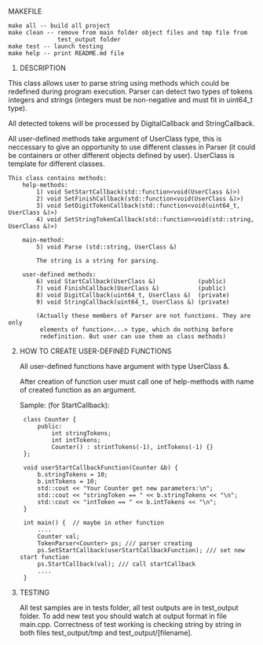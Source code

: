 
  MAKEFILE

    make all -- build all project
    make clean -- remove from main folder object files and tmp file from
                  test_output folder
    make test -- launch testing
    make help -- print README.md file

1. DESCRIPTION

This class allows user to parse string using methods which could be redefined
during program execution. Parser can detect two types of tokens integers and
strings (integers must be non-negative and must fit in uint64_t type).

All detected tokens will be processed by DigitalCallback and StringCallback.

All user-defined methods take argument of UserClass type, this is neccessary to
give an opportunity to use different classes in Parser (it could be containers
or other different objects defined by user). UserClass is template for different
classes.

    This class contains methods:
        help-methods:
            1) void SetStartCallback(std::function<void(UserClass &)>)
            2) void SetFinishCallback(std::function<void(UserClass &)>)
            3) void SetDigitTokenCallback(std::function<void(uint64_t, UserClass &)>)
            4) void SetStringTokenCallback(std::function<void(std::string, UserClass &)>)

        main-method:
            5) void Parse (std::string, UserClass &)

            The string is a string for parsing.

        user-defined methods:
            6) void StartCallback(UserClass &)            (public)
            7) void FinishCallback(UserClass &)           (public)
            8) void DigitCallback(uint64_t, UserClass &)  (private)
            9) void StringCallback(uint64_t, UserClass &) (private)

            (Actually these members of Parser are not functions. They are only
             elements of function<...> type, which do nothing before
             redefinition. But user can use them as class methods)

2. HOW TO CREATE USER-DEFINED FUNCTIONS

    All user-defined functions have argument with type UserClass &.

    After creation of function user must call one of help-methods
    with name of created function as an argument.

    Sample: (for StartCallback):

        class Counter {
            public:
                int stringTokens;
                int intTokens;
                Counter() : strintTokens(-1), intTokens(-1) {}
        };

        void userStartCallbackFunction(Counter &b) {
            b.stringTokens = 10;
            b.intTokens = 10;
            std::cout << "Your Counter get new parameters:\n";
            std::cout << "stringToken == " << b.stringTokens << "\n";
            std::cout << "intToken == " << b.intTokens << "\n";
        }

        int main() {  // maybe in other function
            ....
            Counter val;
            TokenParser<Counter> ps; /// parser creating
            ps.SetStartCallback(userStartCallbackFunction); /// set new start function
            ps.StartCallback(val); /// call startCallback
            ....
        }

3. TESTING

    All test samples are in tests folder, all test outputs are in test_output
    folder. To add new test you should watch at output format in file main.cpp.
    Correctness of test working is checking string by string in both files
    test_output/tmp and test_output/[filename].
